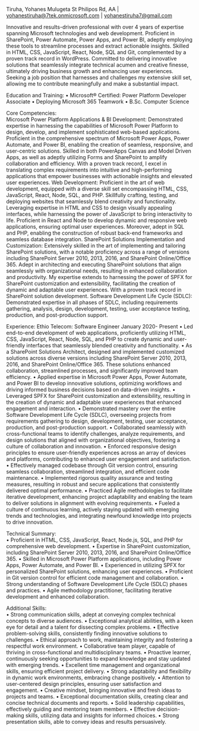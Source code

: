 Tiruha, Yohanes Mulugeta
St Philipos Rd, AA | yohanestiruha@7tek.onmicrosoft.com | yohanestiruha7@gmail.com

Innovative and results-driven professional with over 4 years of expertise spanning Microsoft technologies and web development. Proficient in SharePoint, Power Automate, Power Apps, and Power BI, adeptly employing these tools to streamline processes and extract actionable insights. Skilled in HTML, CSS, JavaScript, React, Node, SQL and Git, complemented by a proven track record in WordPress. Committed to delivering innovative solutions that seamlessly integrate technical acumen and creative finesse, ultimately driving business growth and enhancing user experiences. Seeking a job position that harnesses and challenges my extensive skill set, allowing me to contribute meaningfully and make a substantial impact.  
 
Education and Training:	
• Microsoft® Certified: Power Platform Developer Associate
• Deploying Microsoft 365 Teamwork
• B.Sc. Computer Science

Core Competencies:	
Microsoft Power Platform Applications & BI Development: Demonstrated expertise in harnessing the capabilities of Microsoft Power Platform to design, develop, and implement sophisticated web-based applications. Proficient in the comprehensive spectrum of Microsoft Power Apps, Power Automate, and Power BI, enabling the creation of seamless, responsive, and user-centric solutions. Skilled in both PowerApps Canvas and Model Driven Apps, as well as adeptly utilizing Forms and SharePoint to amplify collaboration and efficiency. With a proven track record, I excel in translating complex requirements into intuitive and high-performing applications that empower businesses with actionable insights and elevated user experiences.
Web Development: Proficient in the art of web development, equipped with a diverse skill set encompassing HTML, CSS, JavaScript, React, Node, SQL, and PHP. Skillfully crafting, testing, and deploying websites that seamlessly blend creativity and functionality. Leveraging expertise in HTML and CSS to design visually appealing interfaces, while harnessing the power of JavaScript to bring interactivity to life. Proficient in React and Node to develop dynamic and responsive web applications, ensuring optimal user experiences. Moreover, adept in SQL and PHP, enabling the construction of robust back-end frameworks and seamless database integration.
SharePoint Solutions Implementation and Customization: Extensively skilled in the art of implementing and tailoring SharePoint solutions, with a notable proficiency across a range of versions including SharePoint Server 2010, 2013, 2016, and SharePoint Online/Office 365. Adept in architecting and executing SharePoint solutions that align seamlessly with organizational needs, resulting in enhanced collaboration and productivity. My expertise extends to harnessing the power of SPFX for SharePoint customization and extensibility, facilitating the creation of dynamic and adaptable user experiences. With a proven track record in SharePoint solution development.
Software Development Life Cycle (SDLC): Demonstrated expertise in all phases of SDLC, including requirements gathering, analysis, design, development, testing, user acceptance testing, production, and post-production support.

Experience:
Ethio Telecom: Software Engineer January 2020- Present
•	Led end-to-end development of web applications, proficiently utilizing HTML, CSS, JavaScript, React, Node, SQL, and PHP to create dynamic and user-friendly interfaces that seamlessly blended creativity and functionality.
•	As a SharePoint Solutions Architect, designed and implemented customized solutions across diverse versions including SharePoint Server 2010, 2013, 2016, and SharePoint Online/Office 365. These solutions enhanced collaboration, streamlined processes, and significantly improved team efficiency.
•	Applied expertise in Microsoft Power Apps, Power Automate, and Power BI to develop innovative solutions, optimizing workflows and driving informed business decisions based on data-driven insights.
•	Leveraged SPFX for SharePoint customization and extensibility, resulting in the creation of dynamic and adaptable user experiences that enhanced engagement and interaction.
•	Demonstrated mastery over the entire Software Development Life Cycle (SDLC), overseeing projects from requirements gathering to design, development, testing, user acceptance, production, and post-production support.
•	Collaborated seamlessly with cross-functional teams to identify challenges, analyze requirements, and design solutions that aligned with organizational objectives, fostering a culture of collaboration and innovation.
•	Enforced responsive design principles to ensure user-friendly experiences across an array of devices and platforms, contributing to enhanced user engagement and satisfaction.
•	Effectively managed codebase through Git version control, ensuring seamless collaboration, streamlined integration, and efficient code maintenance.
•	Implemented rigorous quality assurance and testing measures, resulting in robust and secure applications that consistently delivered optimal performance.
•	Practiced Agile methodologies to facilitate iterative development, enhancing project adaptability and enabling the team to deliver solutions in alignment with evolving requirements.
•	Fueled a culture of continuous learning, actively staying updated with emerging trends and technologies, and integrating newfound knowledge into projects to drive innovation.


Technical Summary:	
•	Proficient in HTML, CSS, JavaScript, React, Node.js, SQL, and PHP for comprehensive web development.
•	Expertise in SharePoint customization, including SharePoint Server 2010, 2013, 2016, and SharePoint Online/Office 365.
•	Skilled in Microsoft Power Platform applications, including Power Apps, Power Automate, and Power BI.
•	Experienced in utilizing SPFX for personalized SharePoint solutions, enhancing user experiences.
•	Proficient in Git version control for efficient code management and collaboration.
•	Strong understanding of Software Development Life Cycle (SDLC) phases and practices.
•	Agile methodology practitioner, facilitating iterative development and enhanced collaboration.

Additional Skills:	
•	Strong communication skills, adept at conveying complex technical concepts to diverse audiences.
•	Exceptional analytical abilities, with a keen eye for detail and a talent for dissecting complex problems.
•	Effective problem-solving skills, consistently finding innovative solutions to challenges.
•	Ethical approach to work, maintaining integrity and fostering a respectful work environment.
•	Collaborative team player, capable of thriving in cross-functional and multidisciplinary teams.
•	Proactive learner, continuously seeking opportunities to expand knowledge and stay updated with emerging trends.
•	Excellent time management and organizational skills, ensuring efficient project delivery.
•	Strong adaptability and flexibility in dynamic work environments, embracing change positively.
•	Attention to user-centered design principles, ensuring user satisfaction and engagement.
•	Creative mindset, bringing innovative and fresh ideas to projects and teams.
•	Exceptional documentation skills, creating clear and concise technical documents and reports.
•	Solid leadership capabilities, effectively guiding and mentoring team members.
•	Effective decision-making skills, utilizing data and insights for informed choices.
•	Strong presentation skills, able to convey ideas and results persuasively.


<!---
Johnmulu/Johnmulu is a ✨ special ✨ repository because its `README.md` (this file) appears on your GitHub profile.
You can click the Preview link to take a look at your changes.
--->
